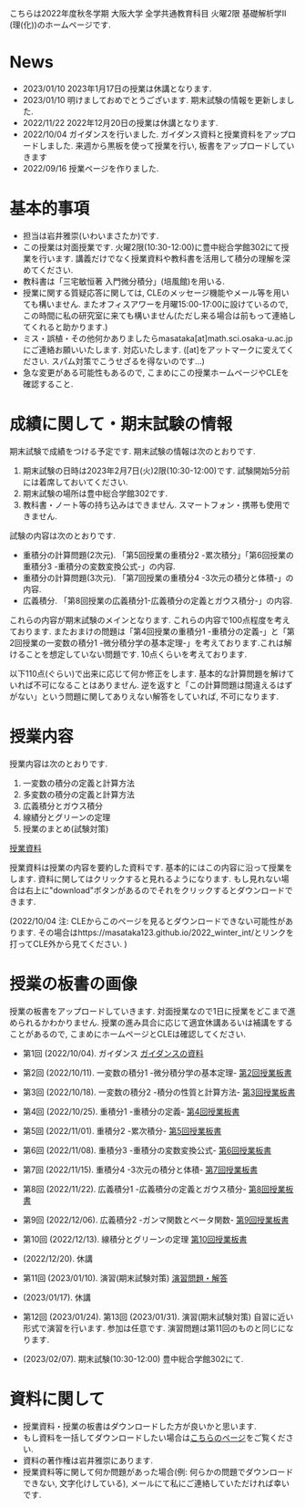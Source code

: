 

 こちらは2022年度秋冬学期 大阪大学 全学共通教育科目 火曜2限 基礎解析学II (理(化))のホームページです.
 
# News

- 2023/01/10 2023年1月17日の授業は休講となります. 
- 2023/01/10 明けましておめでとうございます. 期末試験の情報を更新しました. 
- 2022/11/22 2022年12月20日の授業は休講となります. 
- 2022/10/04 ガイダンスを行いました. ガイダンス資料と授業資料をアップロードしました. 来週から黒板を使って授業を行い, 板書をアップロードしていきます
- 2022/09/16 授業ページを作りました.

<!--
- 2022/08/10 期末レポートの採点を行い, 期末レポートの解答例をアップロードしました. また皆様の単位を確定しました. 半年間どうもありがとうございました.
- 2022/07/12 期末レポートを掲載しました. 成績に関わるレポートですので, この授業の単位が欲しい方は提出するようお願いいたします. 
- 2022/06/28 中間レポートの採点を行いました. 中間レポートの解答例をアップロードしました.
- 2022/06/20 期末試験を行わず期末レポートで評定することに決めました. 
- 2022/05/18 中間レポートを掲載しました. 成績に関わるレポートですので, この授業の単位が欲しい方は提出するようお願いいたします.
- 2022/04/21 授業後半(第9回講義から第14回講義まで)の授業資料・授業動画・授業動画の板書をアップロードしました. ミス・誤植・その他何かありましたらご連絡お願いいたします.
- 2022/04/14 第1回授業(ガイダンス)を行いました. 授業に来れなかった人のために授業動画・授業資料をアップロードしました. 
- 2022/04/13 授業前半(第2回講義から第7回講義まで)の授業資料・授業動画・授業動画の板書をアップロードしました. ミス・誤植・その他何かありましたらご連絡お願いいたします.
- この授業はメディア授業です. 基本的には授業資料・授業動画を利用して線形代数の理解を深めてください. 時々Zoomを用いて質疑応答形式の講義を行います.
-->

# 基本的事項

- 担当は岩井雅崇(いわいまさたか)です.
- この授業は対面授業です. 火曜2限(10:30-12:00)に豊中総合学館302にて授業を行います. 講義だけでなく授業資料や教科書を活用して積分の理解を深めてください.
- 教科書は「三宅敏恒著 入門微分積分」(培風館)を⽤いる.
- 授業に関する質疑応答に関しては, CLEのメッセージ機能やメール等を用いても構いません. またオフィスアワーを月曜15:00-17:00に設けているので, この時間に私の研究室に来ても構いません(ただし来る場合は前もって連絡してくれると助かります.)
- ミス・誤植・その他何かありましたらmasataka[at]math.sci.osaka-u.ac.jpにご連絡お願いいたします. 対応いたします. ([at]をアットマークに変えてください. スパム対策でこうせざるを得ないのです...)
- 急な変更がある可能性もあるので, こまめにこの授業ホームページやCLEを確認すること.


# 成績に関して・期末試験の情報
期末試験で成績をつける予定です. 期末試験の情報は次のとおりです.
1. 期末試験の日時は2023年2月7日(火)2限(10:30-12:00)です. 試験開始5分前には着席しておいてください.
2. 期末試験の場所は豊中総合学館302です. 
3. 教科書・ノート等の持ち込みはできません. スマートフォン・携帯も使用できません.

試験の内容は次のとおりです. 
- 重積分の計算問題(2次元). 「第5回授業の重積分2 -累次積分」「第6回授業の重積分3 -重積分の変数変換公式-」の内容.
- 重積分の計算問題(3次元). 「第7回授業の重積分4 -3次元の積分と体積-」の内容.
- 広義積分. 「第8回授業の広義積分1-広義積分の定義とガウス積分-」の内容.

これらの内容が期末試験のメインとなります. これらの内容で100点程度を考えております. 
またおまけの問題は「第4回授業の重積分1 -重積分の定義-」と「第2回授業の一変数の積分1 -微分積分学の基本定理-」を考えております.これは解けることを想定していない問題です. 10点くらいを考えております. 

以下110点(ぐらい)で出来に応じて何か修正をします. 基本的な計算問題を解けていれば不可になることはありません. 逆を返すと「この計算問題は間違えるはずがない」という問題に関してありえない解答をしていれば, 不可になります.


<!--
期末試験で成績をつける予定です. おそらく大丈夫ですが, 急な変更もございますので, このホームページで最新情報を確認して下さい.
他にも上の人からの要請等あった場合は変更がある可能性があるので, こまめに最新情報を確認して下さい.
- 中間レポートと期末試験のみで成績をつける予定です. 出席点などはありません
- 中間レポートと期末レポートのみで成績をつける予定です. 出席点などはありません. (2022/06/20 追記: 昨今の状況を鑑み期末レポートで成績をつけることにしました.)
- 詳しくは第1回授業 (ガイダンス)の資料をご覧ください.
- 急な変更(上の人からの要請等)もございますので, こまめに最新情報を確認して下さい.

- (2022/08/10) 皆様の単位を確定いたしました. 半年間どうもありがとうございました. 

# 期末レポートについて
- 期末レポートの採点は終了しました. 正答率69%でした. できる人とできていない人が極端に分かれていました.
- 期末レポートの解答はこちらです. [期末レポートの解答例](https://github.com/masataka123/2022_summer_LA/blob/main/material/0_期末レポート_2022s_解答.pdf)
- 期末レポートをプログラミングを用いて解いてみました. その解答例はこちらです. [期末レポートのプログラミング例](https://github.com/masataka123/2022_summer_LA/blob/main/material/0_yearend_report_2022s.ipynb)
- 期末レポートの問題のリンクはこちらです.  [期末レポートの問題](https://github.com/masataka123/2022_summer_LA/blob/main/material/0_期末レポート_2022s.pdf) 
- 期末レポートの問題のリンクはこちらです. [期末レポートの問題](https://github.com/masataka123/2022_summer_LA/blob/main/material/0_期末レポート_2022s.pdf) 
- ホームページ上でレポートや授業資料を見ると日本語が表示されない可能性があります. その場合はレポートや授業資料をダウンロードしてください. (何か他に良い改善策を知っている方は, メールにてご連絡していただければ幸いです.)
- CLEにも同じものをアップロードしております. ダウンロードできない場合や, レポート問題に文字化け等がある場合は私にメールしてくれれば対応いたします. 
- 締め切りは2022年8月4日(木) 23時59分00秒(日本標準時刻)です. CLEでの提出をお願いいたします. 詳しくはレポートを見てください. 
- 期末レポートの質疑応答を, 第15回授業(2022/07/28)に行います. CLEにZoomのリンクを第15回授業までに貼っておきます.
- 授業のアンケートのご協力お願いいたします. (アンケートは任意であり, 授業の成績と関係はございません.) [2022春夏授業改善アンケート](https://github.com/masataka123/2022_summer_LA/blob/main/material/2022春夏授業改善アンケート.pdf) 

CLEにも同じものをアップロードしております. ダウンロードできない場合や, レポート問題に文字化け等がある場合は私にメールしてくれれば対応いたします.
- 締め切りは2022年6月16日(木) 23時59分00秒(日本標準時刻)です. CLEでの提出をお願いいたします. 詳しくはレポートを見てください. 
- 中間レポートの質疑応答を, 第8回授業(2022/06/09)に行います. CLEにZoomのリンクを第8回授業までに貼っておきます.

# 中間レポートについて
- 中間レポートの採点は終了しました. 正答率92%でした, 大変よくできていました.
- 中間レポートの解答はこちらです. [中間レポートの解答例](https://github.com/masataka123/2022_summer_LA/blob/main/material/0_中間レポート_2022s_解答.pdf)
- 中間レポートをプログラミングを用いて解いてみました. その解答例はこちらです. [中間レポートのプログラミング例](https://github.com/masataka123/2022_summer_LA/blob/main/material/0_midterm_report_2022s.ipynb)
- 中間レポートの問題のリンクはこちらです. [中間レポートの問題](https://github.com/masataka123/2022_summer_LA/blob/main/material/0_中間レポート_2022s.pdf) 
[授業資料](https://github.com/masataka123/2022_winter_int/blob/main/material/0_授業資料.pdf)
-->


# 授業内容

授業内容は次のとおりです.
1. 一変数の積分の定義と計算方法
2. 多変数の積分の定義と計算方法
3. 広義積分とガウス積分
4. 線績分とグリーンの定理
5. 授業のまとめ(試験対策)

[授業資料](https://github.com/masataka123/2022_winter_int/blob/master/material/0_一変数多変数の積分.pdf)


授業資料は授業の内容を要約した資料です. 基本的にはこの内容に沿って授業をします. 資料に関してはクリックすると見れるようになります. もし見れない場合は右上に"download"ボタンがあるのでそれをクリックするとダウンロードできます.

(2022/10/04 注: CLEからこのページを見るとダウンロードできない可能性があります. その場合はhttps://masataka123.github.io/2022_winter_int/とリンクを打ってCLE外から見てください. )

# 授業の板書の画像
授業の板書をアップロードしていきます.  対面授業なので1日に授業をどこまで進められるかわかりません. 授業の進み具合に応じて適宜休講あるいは補講をすることがあるので, こまめにホームページとCLEは確認してください. 

- 第1回 (2022/10/04). ガイダンス [ガイダンスの資料](https://github.com/masataka123/2022_winter_int/blob/master/material/0_ガイダンス資料.pdf)

- 第2回 (2022/10/11). 一変数の積分1 -微分積分学の基本定理- [第2回授業板書](https://github.com/masataka123/2022_winter_int/blob/master/material/2_授業板書.pdf)

- 第3回 (2022/10/18). 一変数の積分2 -積分の性質と計算方法- [第3回授業板書](https://github.com/masataka123/2022_winter_int/blob/master/material/3_授業板書.pdf)

- 第4回 (2022/10/25). 重積分1 -重積分の定義- [第4回授業板書](https://github.com/masataka123/2022_winter_int/blob/master/material/4_授業板書.pdf)

- 第5回 (2022/11/01). 重積分2 -累次積分- [第5回授業板書](https://github.com/masataka123/2022_winter_int/blob/master/material/5_授業板書.pdf)

- 第6回 (2022/11/08). 重積分3 -重積分の変数変換公式- [第6回授業板書](https://github.com/masataka123/2022_winter_int/blob/master/material/6_授業板書.pdf)

- 第7回 (2022/11/15). 重積分4 -3次元の積分と体積- [第7回授業板書](https://github.com/masataka123/2022_winter_int/blob/master/material/7_授業板書.pdf)

- 第8回 (2022/11/22). 広義積分1 -広義積分の定義とガウス積分- [第8回授業板書](https://github.com/masataka123/2022_winter_int/blob/master/material/8_授業板書.pdf)

- 第9回 (2022/12/06). 広義積分2 -ガンマ関数とベータ関数- [第9回授業板書](https://github.com/masataka123/2022_winter_int/blob/master/material/9_授業板書.pdf)

- 第10回 (2022/12/13). 線積分とグリーンの定理 [第10回授業板書](https://github.com/masataka123/2022_winter_int/blob/master/material/10_授業板書.pdf)

- (2022/12/20). 休講

- 第11回 (2023/01/10). 演習(期末試験対策) [演習問題・解答](https://github.com/masataka123/2022_winter_int/blob/master/material/0_演習問題.pdf)

-  (2023/01/17). 休講

- 第12回 (2023/01/24). 第13回 (2023/01/31). 演習(期末試験対策) 自習に近い形式で演習を行います. 参加は任意です. 演習問題は第11回のものと同じになります. 

- (2023/02/07). 期末試験(10:30-12:00) 豊中総合学館302にて. 

<!-- 
[第8回から第12回授業の動画](https://www.youtube.com/playlist?list=PLZDOK-K3OuvDpXKHjdAxJUy5ts6HPCeoB)
[第8回から第12回授業黒板](https://github.com/masataka123/2021_summer/blob/master/material/0_第八回から第十二回の授業黒板.pdf)
[第8回から第12回授業の資料](https://github.com/masataka123/2021_summer/blob/master/material/0_第八回から第十二回の資料.pdf)
-->


# 資料に関して

- 授業資料・授業の板書はダウンロードした方が良いかと思います.
- もし資料を一括してダウンロードしたい場合は[こちらのページ](https://github.com/masataka123/2022_winter_int/tree/master/material)をご覧ください.
- 資料の著作権は岩井雅崇にあります. 
- 授業資料等に関して何か問題があった場合(例: 何らかの問題でダウンロードできない, 文字化けしている), メールにて私にご連絡していただければ幸いです.

<!-- 
# 授業動画に関して
- 動画を見る際はスピーカーで聴くことをお勧めします.(イヤホンで聴くと時々びっくりすることがあります.)
- 動画の授業はかなり早いペースで進むので, 状況に応じて一時停止等を使うことをお勧めします.
- 動画の概要欄に訂正やリンクなどを貼っていきます.
- 動画の著作権は岩井雅崇にあります.


# その他 
(2020/11/16 時点) 
 ~~のホームページ上で授業資料を見ると日本語が表示されない現象が見られます. 
おそらくgithubの方に問題があるようで, 現状で打つ手はありません. (twitterで調べてみると, 同様の現象があって困っている人がいました. slideshareでも同様の問題が生じていたこともあり, それと同じらしいです. 文字コードによる問題?)
もし何か改善策を知っている方は, メールにてご連絡していただければ幸いです.~~

# 成績の付け方の補足. 
中間レポートと期末レポートでつける予定ですが, 一応上の人にまだ確認中です.
おそらく大丈夫ですが, 急な変更もございますので, このホームページで最新情報を確認して下さい.
他にも上の人からの要請等あった場合は変更がある可能性があるので, こまめに最新情報を確認して下さい.
-->
